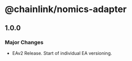 # @chainlink/nomics-adapter

## 1.0.0

### Major Changes

- EAv2 Release. Start of individual EA versioning.

